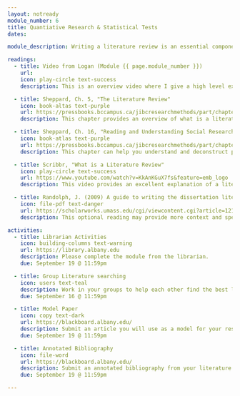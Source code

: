 ```yaml
---
layout: notready
module_number: 6
title: Quantiative Research & Statistical Tests
dates:

module_description: Writing a literature review is an essential component of any research proposal. This module will prepare you to complete one major section of your proposal.

readings:
  - title: Video from Logan (Module {{ page.module_number }})
    url:
    icon: play-circle text-success
    description: This is an overview video where I give a high level explanation of the readings and describe this week's tasks.

  - title: Sheppard, Ch. 5, "The Literature Review"
    icon: book-altas text-purple
    url: https://pressbooks.bccampus.ca/jibcresearchmethods/part/chapter-5/
    description: This chapter provides an overview of what is a literature review when it comes to field research.

  - title: Sheppard, Ch. 16, "Reading and Understanding Social Research"
    icon: book-atlas text-purple
    url: https://pressbooks.bccampus.ca/jibcresearchmethods/part/chapter-16/
    description: This chapter can help you understand and deconstruct papers that you find through literature searching.

  - title: Scribbr, "What is a Literature Review"
    icon: play-circle text-success
    url: https://www.youtube.com/watch?v=KkAnKGuX7fs&feature=emb_logo
    description: This video provides an excellent explanation of a literature review. The video also provides tips and tricks to help you complete your assignment.

  - title: Randolph, J. (2009) A guide to writing the dissertation literature review. <em>Practical Assessment, Research, and Evaluation 14</em>, Article 13. https://doi.org/10.7275/b0az-8t74
    icon: file-pdf text-danger
    url: https://scholarworks.umass.edu/cgi/viewcontent.cgi?article=1219&context=pare
    description: This optional reading may provide more context and specific methods for completing a literature review. Tables 2 and 3 provide excellent graphical organizers if that is helpful for you.

activities:
  - title: Librarian Activities
    icon: building-columns text-warning
    url: https://library.albany.edu
    description: Please complete the module from the librarian.
    due: September 19 @ 11:59pm

  - title: Group Literature searching
    icon: users text-teal
    description: Work in your groups to help each other find the best literature.
    due: September 16 @ 11:59pm

  - title: Model Paper
    icon: copy text-dark
    url: https://blackboard.albany.edu/
    description: Submit an article you will use as a model for your research proposal.
    due: September 19 @ 11:59pm

  - title: Annotated Bibliography
    icon: file-word
    url: https://blackboard.albany.edu/
    description: Submit an annotated bibliography from your literature searching. For each source paste in the abstract and then type 2-3 sentences explaining how the supportsyour research question.
    due: September 19 @ 11:59pm

---
```

